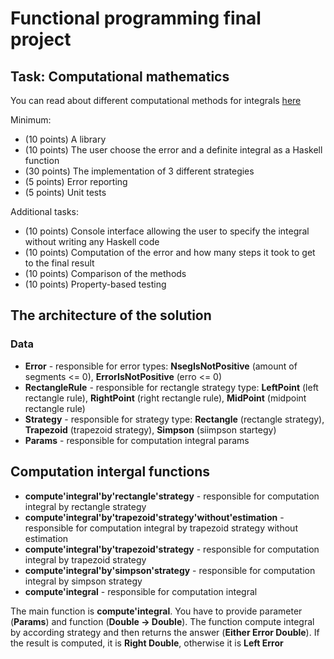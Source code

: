# Functional programming final project
## Task: Computational mathematics
You can read about different computational methods for integrals [here](https://habr.com/ru/articles/420867/)

Minimum:
* (10 points) A library
* (10 points) The user choose the error and a definite integral as a Haskell function
* (30 points) The implementation of 3 different strategies
* (5 points) Error reporting
* (5 points) Unit tests

Additional tasks:
* (10 points) Console interface allowing the user to specify the integral without writing any Haskell code
* (10 points) Computation of the error and how many steps it took to get to the final result
* (10 points) Comparison of the methods
* (10 points) Property-based testing

## The architecture of the solution
### Data 
* **Error** - responsible for error types: **NsegIsNotPositive** (amount of segments <= 0), **ErrorIsNotPositive** (erro <= 0)
* **RectangleRule** - responsible for rectangle strategy type: **LeftPoint** (left rectangle rule), **RightPoint** (right rectangle rule), **MidPoint** (midpoint rectangle rule)
* **Strategy** - responsible for strategy type: **Rectangle** (rectangle strategy), **Trapezoid** (trapezoid strategy), **Simpson** (siimpson startegy)
* **Params** - responsible for computation integral params

## Computation intergal functions
* **compute'integral'by'rectangle'strategy** - responsible for computation integral by rectangle strategy
* **compute'integral'by'trapezoid'strategy'without'estimation** - responsible for computation integral by trapezoid strategy without estimation
* **compute'integral'by'trapezoid'strategy** - responsible for computation integral by trapezoid strategy
* **compute'integral'by'simpson'strategy** - responsible for computation integral by simpson strategy
* **compute'integral** - responsible for computation integral

The main function is **compute'integral**. You have to provide parameter (**Params**) and function (**Double -> Double**). The function compute integral by according strategy and then returns the answer (**Either Error Double**). If the result is computed, it is **Right Double**, otherwise it is **Left Error**
